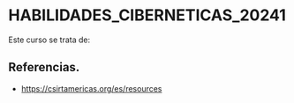 # HABILIDADES_CIBERNETICAS_20241
Este curso se trata de:




## Referencias.

- https://csirtamericas.org/es/resources

